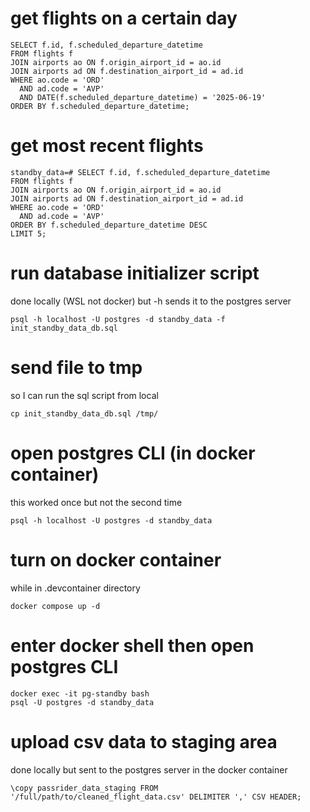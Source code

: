 # get flights on a certain day
```{sql}
SELECT f.id, f.scheduled_departure_datetime
FROM flights f
JOIN airports ao ON f.origin_airport_id = ao.id
JOIN airports ad ON f.destination_airport_id = ad.id
WHERE ao.code = 'ORD'
  AND ad.code = 'AVP'
  AND DATE(f.scheduled_departure_datetime) = '2025-06-19'
ORDER BY f.scheduled_departure_datetime;
```

# get most recent flights
```{sql}
standby_data=# SELECT f.id, f.scheduled_departure_datetime
FROM flights f
JOIN airports ao ON f.origin_airport_id = ao.id
JOIN airports ad ON f.destination_airport_id = ad.id
WHERE ao.code = 'ORD'
  AND ad.code = 'AVP'
ORDER BY f.scheduled_departure_datetime DESC
LIMIT 5;
```
# run database initializer script
done locally (WSL not docker) but -h sends it to the postgres server
```{bash}
psql -h localhost -U postgres -d standby_data -f init_standby_data_db.sql
```

# send file to tmp
so I can run the sql script from local
```{bash}
cp init_standby_data_db.sql /tmp/
```

# open postgres CLI (in docker container)
this worked once but not the second time
```{bash}
psql -h localhost -U postgres -d standby_data
```

# turn on docker container
while in .devcontainer directory
```{bash}
docker compose up -d
```

# enter docker shell then open postgres CLI
```{bash}
docker exec -it pg-standby bash
psql -U postgres -d standby_data
```

# upload csv data to staging area
done locally but sent to the postgres server in the docker container
```{sql}
\copy passrider_data_staging FROM '/full/path/to/cleaned_flight_data.csv' DELIMITER ',' CSV HEADER;
```

